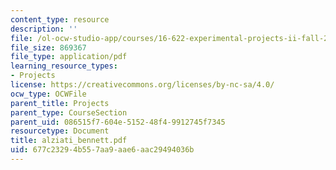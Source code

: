 ```yaml
---
content_type: resource
description: ''
file: /ol-ocw-studio-app/courses/16-622-experimental-projects-ii-fall-2003/677c23294b557aa9aae6aac29494036b_alziati_bennett.pdf
file_size: 869367
file_type: application/pdf
learning_resource_types:
- Projects
license: https://creativecommons.org/licenses/by-nc-sa/4.0/
ocw_type: OCWFile
parent_title: Projects
parent_type: CourseSection
parent_uid: 086515f7-604e-5152-48f4-9912745f7345
resourcetype: Document
title: alziati_bennett.pdf
uid: 677c2329-4b55-7aa9-aae6-aac29494036b
---
```

